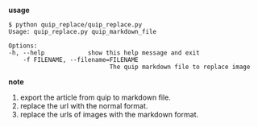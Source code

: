 **usage**

    $ python quip_replace/quip_replace.py 
    Usage: quip_replace.py quip_markdown_file
    
    Options:
    -h, --help            show this help message and exit
        -f FILENAME, --filename=FILENAME
                                The quip markdown file to replace image

**note**

1. export the article from quip to markdown file.
2. replace the url with the normal format.
3. replace the urls of images with the markdown format.
